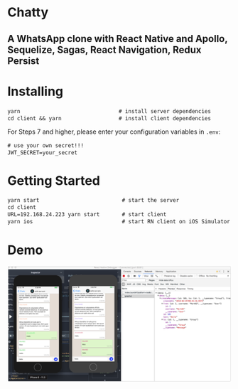 # Chatty

## A WhatsApp clone with React Native and Apollo, Sequelize, Sagas, React Navigation, Redux Persist

# Installing

```
yarn                               # install server dependencies
cd client && yarn                  # install client dependencies
```

For Steps 7 and higher, please enter your configuration variables in `.env`:

```
# use your own secret!!!
JWT_SECRET=your_secret
```

# Getting Started

```
yarn start                          # start the server
cd client
URL=192.168.24.223 yarn start       # start client
yarn ios                            # start RN client on iOS Simulator
```

# Demo

![Demo](graphql_subscription.png)
